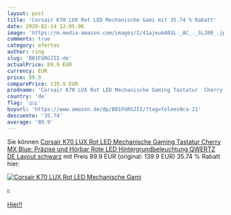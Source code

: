 ```yaml
---
layout: post
title: 'Corsair K70 LUX Rot LED Mechanische Gami mit 35.74 % Rabatt'
date: 2020-02-14 12:05:06
image: 'https://m.media-amazon.com/images/I/41ajeukA01L._AC_._SL200_.jpg'
comments: true
category: ofertas
author: ring
slug: 'B01FGRGJII-de'
actualPrice: 89.9 EUR
currency: EUR
price: 89.9
comparePrice: 139.9 EUR
prodname: 'Corsair K70 LUX Rot LED Mechanische Gaming Tastatur  Cherry MX Blue: Präzise und Hörbar  Rote LED Hintergrundbeleuchtung  QWERTZ DE Layout  schwarz'
country: 'de'
flag: '🇩🇪'
buyurl: 'https://www.amazon.de/dp/B01FGRGJII/?tag=tolees0ca-21'
descuento: '35.74'
average: '89.9'
---
```


Sie können [Corsair K70 LUX Rot LED Mechanische Gaming Tastatur  Cherry MX Blue: Präzise und Hörbar  Rote LED Hintergrundbeleuchtung  QWERTZ DE Layout  schwarz](https://www.amazon.de/dp/B01FGRGJII/?tag=tolees0ca-21) mit Preis 89.9 EUR (original: 139.9 EUR) 35.74 % Rabatt hier:

[![Corsair K70 LUX Rot LED Mechanische Gami](https://m.media-amazon.com/images/I/41ajeukA01L._AC_._SL200_.jpg)](https://www.amazon.de/dp/B01FGRGJII/?tag=tolees0ca-21)

ℹ️:


[Hier!!](https://www.amazon.de/dp/B01FGRGJII/?tag=tolees0ca-21)
